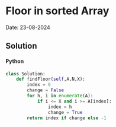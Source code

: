 
# Floor in sorted Array

Date: 23-08-2024

## Solution
#### Python
```python
class Solution:
    def findFloor(self,A,N,X):
        index = 0
        change = False
        for h, i in enumerate(A):
            if i <= X and i >= A[index]:
                index = h
                change = True
        return index if change else -1
```
        